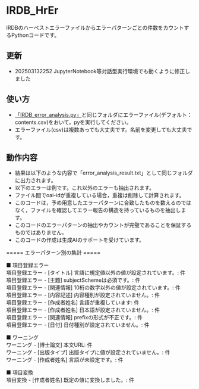 # IRDB_HrEr
IRDBのハーベストエラーファイルからエラーパターンごとの件数をカウントするPythonコードです。

## 更新
- 202503132252 JupyterNotebook等対話型実行環境でも動くように修正しました

## 使い方
- [「IRDB_error_analysis.py」](https://github.com/hellboy84/IRDB_HrEr/blob/main/IRDB_error_analysis.py)と同じフォルダにエラーファイル(デフォルト：contents.csv)をおいて，pyを実行してください。
- エラーファイル(csv)は複数あっても大丈夫です。名前を変更しても大丈夫です。

## 動作内容
- 結果は以下のような内容で「error_analysis_result.txt」として同じフォルダに出力されます。
- 以下のエラーは例です。これ以外のエラーも抽出されます。
- ファイル間でoai-idが重複している場合，重複は削除して計算されます。
- このコードは，予め用意したエラーパターンに合致したものを数えるのではなく，ファイルを確認してエラー報告の構造を持っているものを抽出します。
- このコードのエラーパターンの抽出やカウントが完璧であることを保証するものではありません。
- このコードの作成は生成AIのサポートを受けています。

===== エラーパターン別の集計 =====    
    
■ 項目登録エラー  
項目登録エラー - [タイトル] 言語に規定値以外の値が設定されています。: 件  
項目登録エラー - [主題] subjectSchemeは必須です。: 件  
項目登録エラー - [関連情報] 10桁の数字以外の値が設定されています。: 件  
項目登録エラー - [内容記述] 内容種別が設定されていません。: 件  
項目登録エラー - [作成者姓名] 言語が重複しています: 件  
項目登録エラー - [作成者姓名] 日本語が設定されていません。: 件  
項目登録エラー - [関連情報] prefixの形式が不正です。: 件  
項目登録エラー - [日付] 日付種別が設定されていません。: 件  
  
■ ワーニング  
ワーニング - [博士論文] 本文URL: 件  
ワーニング - [出版タイプ] 出版タイプに値が設定されていません。: 件  
ワーニング - [作成者姓名] 言語が未設定です。: 件  
  
■ 項目変換  
項目変換 - [作成者姓名] 既定の値に変換しました。: 件  


